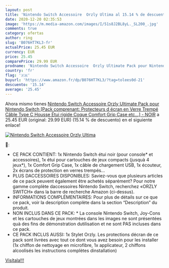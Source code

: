 ```yaml
---
layout: post
title: 'Nintendo Switch Accessoire  Orzly Ultima al 15.14 % de descuento'
date: 2020-12-20 02:35:53
image: 'https://m.media-amazon.com/images/I/51s8J2BL8yL._SL200_.jpg'
comments: true
category: ofertas
author: ring
slug: 'B076HT7KL3-fr'
actualPrice: 25.45 EUR
currency: EUR
price: 25.45
comparePrice: 29.99 EUR
prodname: 'Nintendo Switch Accessoire  Orzly Ultimate Pack pour Nintendo Switch [Pack comprenant: Protecteurs d écran en Verre Trempé  Câble Type C  Housse  Étui rigide   Coque Comfort Grip Case etc...] - NOIR'
country: 'fr'
flag: '🇫🇷'
buyurl: 'https://www.amazon.fr/dp/B076HT7KL3/?tag=tolees0d-21'
descuento: '15.14'
average: '25.45'
---
```


Ahora mismo tienes [Nintendo Switch Accessoire  Orzly Ultimate Pack pour Nintendo Switch [Pack comprenant: Protecteurs d écran en Verre Trempé  Câble Type C  Housse  Étui rigide   Coque Comfort Grip Case etc...] - NOIR](https://www.amazon.fr/dp/B076HT7KL3/?tag=tolees0d-21) a 25.45 EUR (original: 29.99 EUR) (15.14 %  de descuento) en el siguiente enlace!

[![Nintendo Switch Accessoire  Orzly Ultima](https://m.media-amazon.com/images/I/51s8J2BL8yL._SL200_.jpg)](https://www.amazon.fr/dp/B076HT7KL3/?tag=tolees0d-21)

🔎:

- CE PACK CONTIENT: 1x Nintendo Switch étui noir (pour console* et accessoires), 1x étui pour cartouches de jeux compacts (jusquà 4 jeux*), 1x Comfort Grip Case, 1x câble de chargement USB, 1x écouteur, 2x écrans de protection en verres trempés…
- PLUS DACCESSOIRES DISPONIBLES: Saviez-vous que plusieurs articles de ce pack peuvent également être achetés séparément? Pour notre gamme complète daccessoires Nintendo Switch, recherchez «ORZLY SWITCH» dans la barre de recherche Amazon (ci-dessus).
- INFORMATIONS COMPLÉMENTAIRES: Pour plus de détails sur ce que ce pack, voir la description complète dans la section “Description” du produit.
- NON INCLUS DANS CE PACK: * La console Nintendo Switch, Joy-Cons et les cartouches de jeux montrées dans les images ne sont présentées quà des fins de démonstration dutilisation et ne sont PAS incluses dans ce pack.
- CE PACK INCLUS AUSSI: 1x Stylet Orzly. Les protections décran de ce pack sont livrées avec tout ce dont vous avez besoin pour les installer (1x chiffon de nettoyage en microfibre, 1x applicateur, 2 chiffons alcoolisés les instructions complètes dinstallation)

[Visítala!!!](https://www.amazon.fr/dp/B076HT7KL3/?tag=tolees0d-21)
